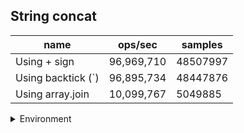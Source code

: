 ## String concat

|name|ops/sec|samples|
|-|-|-|
|Using + sign|96,969,710|48507997|
|Using backtick (`)|96,895,734|48447876|
|Using array.join|10,099,767|5049885|


<details>
<summary>Environment</summary>

* __Machine:__ linux x64 | 4 vCPUs | 7.6GB Mem
* __Run:__ Wed Oct 15 2025 22:54:25 GMT+0000 (Coordinated Universal Time)
* __Node:__ `v22.19.0`
</details>

<!--
{"environment":{"platform":"linux","arch":"x64","cpus":4,"totalMemory":7.597843170166016},"benchmarks":[{"name":"Using + sign","samples":48507997,"opsSec":96969710.7449403},{"name":"Using backtick (`)","samples":48447876,"opsSec":96895734.55876778},{"name":"Using array.join","samples":5049885,"opsSec":10099767.717452496}]}-->
